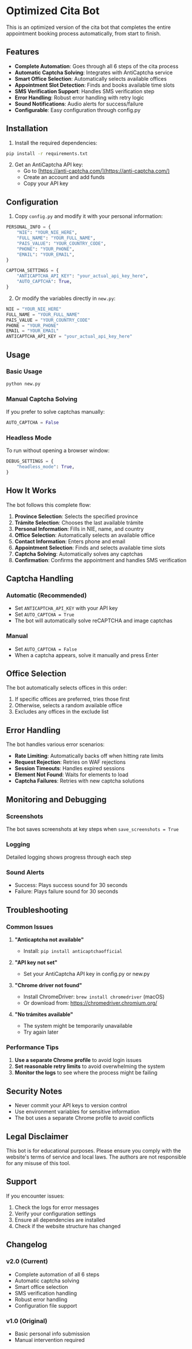 # Optimized Cita Bot

This is an optimized version of the cita bot that completes the entire appointment booking process automatically, from start to finish.

## Features

- **Complete Automation**: Goes through all 6 steps of the cita process
- **Automatic Captcha Solving**: Integrates with AntiCaptcha service
- **Smart Office Selection**: Automatically selects available offices
- **Appointment Slot Detection**: Finds and books available time slots
- **SMS Verification Support**: Handles SMS verification step
- **Error Handling**: Robust error handling with retry logic
- **Sound Notifications**: Audio alerts for success/failure
- **Configurable**: Easy configuration through config.py

## Installation

1. Install the required dependencies:
```bash
pip install -r requirements.txt
```

2. Get an AntiCaptcha API key:
   - Go to [https://anti-captcha.com/](https://anti-captcha.com/)
   - Create an account and add funds
   - Copy your API key

## Configuration

1. Copy `config.py` and modify it with your personal information:
```python
PERSONAL_INFO = {
    "NIE": "YOUR_NIE_HERE",
    "FULL_NAME": "YOUR_FULL_NAME",
    "PAIS_VALUE": "YOUR_COUNTRY_CODE",
    "PHONE": "YOUR_PHONE",
    "EMAIL": "YOUR_EMAIL",
}

CAPTCHA_SETTINGS = {
    "ANTICAPTCHA_API_KEY": "your_actual_api_key_here",
    "AUTO_CAPTCHA": True,
}
```

2. Or modify the variables directly in `new.py`:
```python
NIE = "YOUR_NIE_HERE"
FULL_NAME = "YOUR_FULL_NAME"
PAIS_VALUE = "YOUR_COUNTRY_CODE"
PHONE = "YOUR_PHONE"
EMAIL = "YOUR_EMAIL"
ANTICAPTCHA_API_KEY = "your_actual_api_key_here"
```

## Usage

### Basic Usage
```bash
python new.py
```

### Manual Captcha Solving
If you prefer to solve captchas manually:
```python
AUTO_CAPTCHA = False
```

### Headless Mode
To run without opening a browser window:
```python
DEBUG_SETTINGS = {
    "headless_mode": True,
}
```

## How It Works

The bot follows this complete flow:

1. **Province Selection**: Selects the specified province
2. **Trámite Selection**: Chooses the last available trámite
3. **Personal Information**: Fills in NIE, name, and country
4. **Office Selection**: Automatically selects an available office
5. **Contact Information**: Enters phone and email
6. **Appointment Selection**: Finds and selects available time slots
7. **Captcha Solving**: Automatically solves any captchas
8. **Confirmation**: Confirms the appointment and handles SMS verification

## Captcha Handling

### Automatic (Recommended)
- Set `ANTICAPTCHA_API_KEY` with your API key
- Set `AUTO_CAPTCHA = True`
- The bot will automatically solve reCAPTCHA and image captchas

### Manual
- Set `AUTO_CAPTCHA = False`
- When a captcha appears, solve it manually and press Enter

## Office Selection

The bot automatically selects offices in this order:
1. If specific offices are preferred, tries those first
2. Otherwise, selects a random available office
3. Excludes any offices in the exclude list

## Error Handling

The bot handles various error scenarios:
- **Rate Limiting**: Automatically backs off when hitting rate limits
- **Request Rejection**: Retries on WAF rejections
- **Session Timeouts**: Handles expired sessions
- **Element Not Found**: Waits for elements to load
- **Captcha Failures**: Retries with new captcha solutions

## Monitoring and Debugging

### Screenshots
The bot saves screenshots at key steps when `save_screenshots = True`

### Logging
Detailed logging shows progress through each step

### Sound Alerts
- Success: Plays success sound for 30 seconds
- Failure: Plays failure sound for 30 seconds

## Troubleshooting

### Common Issues

1. **"Anticaptcha not available"**
   - Install: `pip install anticaptchaofficial`

2. **"API key not set"**
   - Set your AntiCaptcha API key in config.py or new.py

3. **"Chrome driver not found"**
   - Install ChromeDriver: `brew install chromedriver` (macOS)
   - Or download from: https://chromedriver.chromium.org/

4. **"No trámites available"**
   - The system might be temporarily unavailable
   - Try again later

### Performance Tips

1. **Use a separate Chrome profile** to avoid login issues
2. **Set reasonable retry limits** to avoid overwhelming the system
3. **Monitor the logs** to see where the process might be failing

## Security Notes

- Never commit your API keys to version control
- Use environment variables for sensitive information
- The bot uses a separate Chrome profile to avoid conflicts

## Legal Disclaimer

This bot is for educational purposes. Please ensure you comply with the website's terms of service and local laws. The authors are not responsible for any misuse of this tool.

## Support

If you encounter issues:
1. Check the logs for error messages
2. Verify your configuration settings
3. Ensure all dependencies are installed
4. Check if the website structure has changed

## Changelog

### v2.0 (Current)
- Complete automation of all 6 steps
- Automatic captcha solving
- Smart office selection
- SMS verification handling
- Robust error handling
- Configuration file support

### v1.0 (Original)
- Basic personal info submission
- Manual intervention required 
